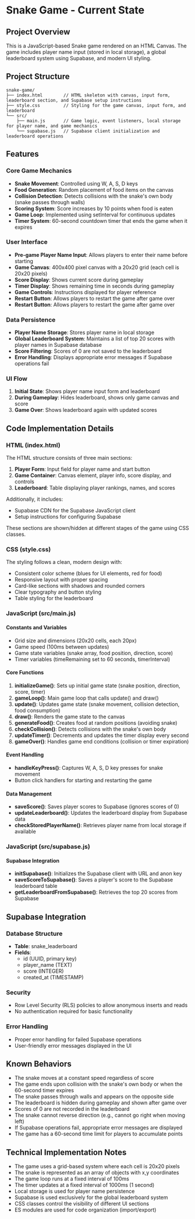 # Snake Game - Current State

## Project Overview
This is a JavaScript-based Snake game rendered on an HTML Canvas. The game includes player name input (stored in local storage), a global leaderboard system using Supabase, and modern UI styling.

## Project Structure
```
snake-game/
├── index.html        // HTML skeleton with canvas, input form, leaderboard section, and Supabase setup instructions
├── style.css         // Styling for the game canvas, input form, and leaderboard
└── src/
    ├── main.js       // Game logic, event listeners, local storage for player name, and game mechanics
    └── supabase.js   // Supabase client initialization and leaderboard operations
```

## Features

### Core Game Mechanics
- **Snake Movement**: Controlled using W, A, S, D keys
- **Food Generation**: Random placement of food items on the canvas
- **Collision Detection**: Detects collisions with the snake's own body (snake passes through walls)
- **Scoring System**: Score increases by 10 points when food is eaten
- **Game Loop**: Implemented using setInterval for continuous updates
- **Timer System**: 60-second countdown timer that ends the game when it expires
### User Interface
- **Pre-game Player Name Input**: Allows players to enter their name before starting
- **Game Canvas**: 400x400 pixel canvas with a 20x20 grid (each cell is 20x20 pixels)
- **Score Display**: Shows current score during gameplay
- **Timer Display**: Shows remaining time in seconds during gameplay
- **Game Controls**: Instructions displayed for player reference
- **Restart Button**: Allows players to restart the game after game over
- **Restart Button**: Allows players to restart the game after game over

### Data Persistence
- **Player Name Storage**: Stores player name in local storage
- **Global Leaderboard System**: Maintains a list of top 20 scores with player names in Supabase database
- **Score Filtering**: Scores of 0 are not saved to the leaderboard
- **Error Handling**: Displays appropriate error messages if Supabase operations fail

### UI Flow
1. **Initial State**: Shows player name input form and leaderboard
2. **During Gameplay**: Hides leaderboard, shows only game canvas and score
3. **Game Over**: Shows leaderboard again with updated scores

## Code Implementation Details

### HTML (index.html)
The HTML structure consists of three main sections:
1. **Player Form**: Input field for player name and start button
2. **Game Container**: Canvas element, player info, score display, and controls
3. **Leaderboard**: Table displaying player rankings, names, and scores

Additionally, it includes:
- Supabase CDN for the Supabase JavaScript client
- Setup instructions for configuring Supabase

These sections are shown/hidden at different stages of the game using CSS classes.

### CSS (style.css)
The styling follows a clean, modern design with:
- Consistent color scheme (blues for UI elements, red for food)
- Responsive layout with proper spacing
- Card-like sections with shadows and rounded corners
- Clear typography and button styling
- Table styling for the leaderboard

### JavaScript (src/main.js)

#### Constants and Variables
- Grid size and dimensions (20x20 cells, each 20px)
- Game speed (100ms between updates)
- Game state variables (snake array, food position, direction, score)
- Timer variables (timeRemaining set to 60 seconds, timerInterval)

#### Core Functions
1. **initializeGame()**: Sets up initial game state (snake position, direction, score, timer)
2. **gameLoop()**: Main game loop that calls update() and draw()
3. **update()**: Updates game state (snake movement, collision detection, food consumption)
4. **draw()**: Renders the game state to the canvas
5. **generateFood()**: Creates food at random positions (avoiding snake)
6. **checkCollision()**: Detects collisions with the snake's own body
7. **updateTimer()**: Decrements and updates the timer display every second
8. **gameOver()**: Handles game end conditions (collision or timer expiration)

#### Event Handling
- **handleKeyPress()**: Captures W, A, S, D key presses for snake movement
- Button click handlers for starting and restarting the game

#### Data Management
- **saveScore()**: Saves player scores to Supabase (ignores scores of 0)
- **updateLeaderboard()**: Updates the leaderboard display from Supabase data
- **checkStoredPlayerName()**: Retrieves player name from local storage if available

### JavaScript (src/supabase.js)

#### Supabase Integration
- **initSupabase()**: Initializes the Supabase client with URL and anon key
- **saveScoreToSupabase()**: Saves a player's score to the Supabase leaderboard table
- **getLeaderboardFromSupabase()**: Retrieves the top 20 scores from Supabase

## Supabase Integration

### Database Structure
- **Table**: snake_leaderboard
- **Fields**:
  - id (UUID, primary key)
  - player_name (TEXT)
  - score (INTEGER)
  - created_at (TIMESTAMP)

### Security
- Row Level Security (RLS) policies to allow anonymous inserts and reads
- No authentication required for basic functionality

### Error Handling
- Proper error handling for failed Supabase operations
- User-friendly error messages displayed in the UI

## Known Behaviors
- The snake moves at a constant speed regardless of score
- The game ends upon collision with the snake's own body or when the 60-second timer expires
- The snake passes through walls and appears on the opposite side
- The leaderboard is hidden during gameplay and shown after game over
- Scores of 0 are not recorded in the leaderboard
- The snake cannot reverse direction (e.g., cannot go right when moving left)
- If Supabase operations fail, appropriate error messages are displayed
- The game has a 60-second time limit for players to accumulate points

## Technical Implementation Notes
- The game uses a grid-based system where each cell is 20x20 pixels
- The snake is represented as an array of objects with x,y coordinates
- The game loop runs at a fixed interval of 100ms
- The timer updates at a fixed interval of 1000ms (1 second)
- Local storage is used for player name persistence
- Supabase is used exclusively for the global leaderboard system
- CSS classes control the visibility of different UI sections
- ES modules are used for code organization (import/export)